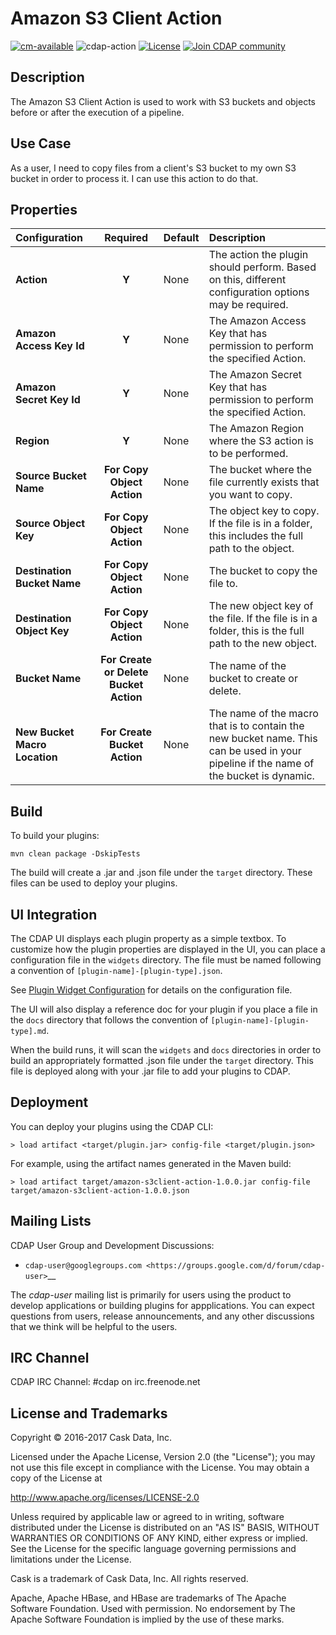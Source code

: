 # Amazon S3 Client Action

[![cm-available](https://cdap-users.herokuapp.com/assets/cm-available.svg)](https://docs.cask.co/cdap/current/en/integrations/cask-market.html)
![cdap-action](https://cdap-users.herokuapp.com/assets/cdap-action.svg)
[![License](https://img.shields.io/badge/License-Apache%202.0-blue.svg)](https://opensource.org/licenses/Apache-2.0)
[![Join CDAP community](https://cdap-users.herokuapp.com/badge.svg?t=wrangler)](https://cdap-users.herokuapp.com?t=1)

Description
-----------
The Amazon S3 Client Action is used to work with S3 buckets and objects before or after the execution of a pipeline.

Use Case
--------
As a user, I need to copy files from a client's S3 bucket to my own S3 bucket in order to process it. I can use this action to do that.

Properties
----------
| Configuration | Required | Default | Description |
| :------------ | :------: | :------ | :---------- |
| **Action** | **Y** | None | The action the plugin should perform. Based on this, different configuration options may be required. |
| **Amazon Access Key Id** | **Y** | None | The Amazon Access Key that has permission to perform the specified Action. |
| **Amazon Secret Key Id** | **Y** | None | The Amazon Secret Key that has permission to perform the specified Action. |
| **Region** | **Y** | None | The Amazon Region where the S3 action is to be performed. |
| **Source Bucket Name** | **For Copy Object Action** | None | The bucket where the file currently exists that you want to copy. |
| **Source Object Key** | **For Copy Object Action** | None | The object key to copy. If the file is in a folder, this includes the full path to the object. |
| **Destination Bucket Name** | **For Copy Object Action** | None | The bucket to copy the file to. |
| **Destination Object Key** | **For Copy Object Action** | None | The new object key of the file. If the file is in a folder, this is the full path to the new object. |
| **Bucket Name** | **For Create or Delete Bucket Action** | None | The name of the bucket to create or delete. |
| **New Bucket Macro Location** | **For Create Bucket Action** | None | The name of the macro that is to contain the new bucket name. This can be used in your pipeline if the name of the bucket is dynamic. |


Build
-----
To build your plugins:

    mvn clean package -DskipTests

The build will create a .jar and .json file under the ``target`` directory.
These files can be used to deploy your plugins.

UI Integration
--------------
The CDAP UI displays each plugin property as a simple textbox. To customize how the plugin properties
are displayed in the UI, you can place a configuration file in the ``widgets`` directory.
The file must be named following a convention of ``[plugin-name]-[plugin-type].json``.

See [Plugin Widget Configuration](http://docs.cdap.io/cdap/current/en/hydrator-manual/developing-plugins/packaging-plugins.html#plugin-widget-json)
for details on the configuration file.

The UI will also display a reference doc for your plugin if you place a file in the ``docs`` directory
that follows the convention of ``[plugin-name]-[plugin-type].md``.

When the build runs, it will scan the ``widgets`` and ``docs`` directories in order to build an appropriately
formatted .json file under the ``target`` directory. This file is deployed along with your .jar file to add your
plugins to CDAP.

Deployment
----------
You can deploy your plugins using the CDAP CLI:

    > load artifact <target/plugin.jar> config-file <target/plugin.json>

For example, using the artifact names generated in the Maven build:

    > load artifact target/amazon-s3client-action-1.0.0.jar config-file target/amazon-s3client-action-1.0.0.json

## Mailing Lists

CDAP User Group and Development Discussions:

- `cdap-user@googlegroups.com <https://groups.google.com/d/forum/cdap-user>`__

The *cdap-user* mailing list is primarily for users using the product to develop
applications or building plugins for appplications. You can expect questions from 
users, release announcements, and any other discussions that we think will be helpful 
to the users.

## IRC Channel

CDAP IRC Channel: #cdap on irc.freenode.net


## License and Trademarks

Copyright © 2016-2017 Cask Data, Inc.

Licensed under the Apache License, Version 2.0 (the "License"); you may not use this file except
in compliance with the License. You may obtain a copy of the License at

http://www.apache.org/licenses/LICENSE-2.0

Unless required by applicable law or agreed to in writing, software distributed under the 
License is distributed on an "AS IS" BASIS, WITHOUT WARRANTIES OR CONDITIONS OF ANY KIND, 
either express or implied. See the License for the specific language governing permissions 
and limitations under the License.

Cask is a trademark of Cask Data, Inc. All rights reserved.

Apache, Apache HBase, and HBase are trademarks of The Apache Software Foundation. Used with
permission. No endorsement by The Apache Software Foundation is implied by the use of these marks.
